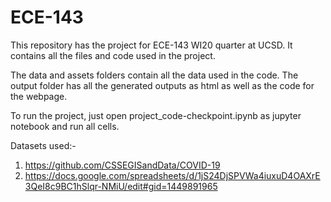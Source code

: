 # ECE-143
This repository has the project for ECE-143 WI20 quarter at UCSD. It contains all the files and code used in the project.

The data and assets folders contain all the data used in the code.
The output folder has all the generated outputs as html as well as the code for the webpage.

To run the project, just open project_code-checkpoint.ipynb as jupyter notebook and run all cells.

Datasets used:-

1. https://github.com/CSSEGISandData/COVID-19
2. https://docs.google.com/spreadsheets/d/1jS24DjSPVWa4iuxuD4OAXrE3QeI8c9BC1hSlqr-NMiU/edit#gid=1449891965
